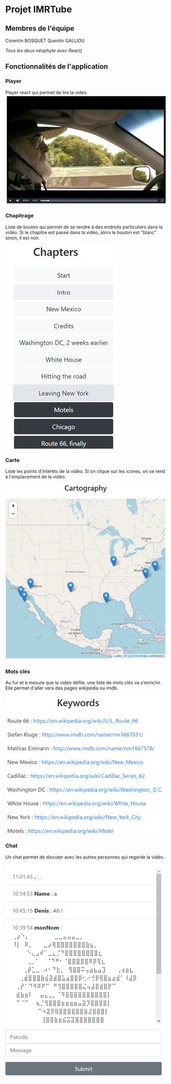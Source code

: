 # Projet IMRTube
## Membres de l'équipe
Corentin BOSQUET
Quentin GALLIOU

*Tous les deux néophyte avec React)*

## Fonctionnalités de l'application

### Player
Player react qui permet de lire la vidéo
![Lecteur de la vidéo](/public/image/player.png)

### Chapitrage
Liste de bouton qui permet de se rendre à des endroits particuliers dans la vidéo.
Si le chapitre est passé dans la vidéo, alors le bouton est "blanc" sinon, il est noir.

![Liste des chapitres](/public/image/chapters.png)

### Carte
Liste les points d'intérêts de la vidéo. Si on clique sur les icones, on se rend à l'emplacement de la vidéo.

![Carte de la vidéo](/public/image/map.png)

### Mots clés
Au fur et à mesure que la vidéo défile, une liste de mots clés va s'enrichir. Elle permet d'aller vers des pages wikipédia ou imdb.

![Mots clés de la vidéo](/public/image/key.png)

### Chat
Un chat permet de discuter avec les autres personnes qui regarde la vidéo.

![Chat de la vidéo](/public/image/chat.png)
